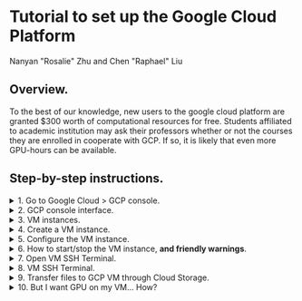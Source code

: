 # Tutorial to set up the Google Cloud Platform
Nanyan "Rosalie" Zhu and Chen "Raphael" Liu

## Overview.
To the best of our knowledge, new users to the google cloud platform are granted $300 worth of computational resources for free. Students affiliated to academic institution may ask their professors whether or not the courses they are enrolled in cooperate with GCP. If so, it is likely that even more GPU-hours can be available.

## Step-by-step instructions.

<details>
<summary>1. Go to Google Cloud > GCP console.</summary>
<br>

Go to [https://cloud.google.com](https://cloud.google.com).

You will see an interface similar to this (though it might change from time to time). Click on the "Go to console" button and let it take you to the GCP console.
![GCP_homepage](/Step00_set_up_GCP/Images/GCP_homepage.PNG)

If you are a new user, this will bring you to a page where Google asks you to log in. **For students in BMEN4460, please remmeber to log out of all non-Columbia google accounts before logging in with you Columbia account. Otherwise it will be very likely for you to set up a personal non-Columbia GCP account by mistake.** The log in process is quite straightforward, and please mind to not check the "auto-payment" (or something like that) option. You should receive a $300 computational resources for free as a new user, plus the $50 additional coupon provided by Dr. Andrew Laine if you are in BMEN4460.

</details>

<details>
<summary>2. GCP console interface.</summary>
<br>

You should see an interface like this, assuming you have logged in your google account.
<img src="/Step00_set_up_GCP/Images/GCP_console.png" width="600px" height="300px">

</details>

<details>
<summary>3. VM instances.</summary>
<br>

Navigate to and click on the "Compute Engine" > "VM instances" button. Just FYI, "VM" stands for "virtual machine".
<img src="/Step00_set_up_GCP/Images/VM_instances_button.png" width="300px" height="400px">

</details>

<details>
<summary>4. Create a VM instance.</summary>
<br>

Wait for the compute engine to get ready. Once ready, click on "Create" to create a new VM instance.
<img src="/Step00_set_up_GCP/Images/VM_instance.png" width="800px" height="300px">

</details>

<details>
<summary>5. Configure the VM instance.</summary>
<br>

Configure the VM according to your needs. Most configurations can be modified after the intialization.
**You will probably need a VM without GPU and a VM with GPU. The following settings are for the VM without GPU.**

- The region and zone probably doesn't matter.
- Please select the computational resources (number of CPUs and amount of memory) according to your needs. In this case we selected 4 CPUs and 26 GB memory. You might want larger memory depending on your project.
- Also note that on the upper right corner there is an estimation of the monthly cost based on your current configuration. That gives you a rough idea on how you want to manage your budget.
- For students enrolled in the BMEN4460 instructed by Dr. Andrew Laine and Dr. Jia Guo, you are strongly suggested to select the "Debian GNU/Linux 9 (stretch)" for the Boot disk.
- Don't try to add GPUs yet, there will be a future section on how to do that.
- In the "firewall" section (not included in the following screenshot), you probably want to check "allow HTTP traffic" and "allow HTTPS traffic" in case you need network connection to your VM.
- At last, you may need a larger disk than the default setup to store more data. (In fact, the default setup cannot even contain anaconda that we will download soon.) In the "boot disk" section, click on "change", and make the disk as large as you wish. As our habit, we typically use something like 100 GB.
<img src="/Step00_set_up_GCP/Images/VM_configuration.png" width="800px" height="600px">

<img src="/Step00_set_up_GCP/Images/make_disk_larger.png" width="400px" height="300px">

Click "create" on the very bottom of the page once you are confident in the selections.

</details>

<details>
<summary>6. How to start/stop the VM instance, <strong>and friendly warnings</strong>.</summary>
<br>

- **The VM is automatically started now. You need to manually stop it if you don't need it right away.**
- **Whenever the VM is in the "start" status you are charged for the computational resource. We have a friend being charged $400+ because she forgot to hit "stop" and left the VM running for several months after a computer science course. So please "stop" it when you are not using it.**
- In most cases, you only need to use the "start" and "stop" button. If you click "reset" you will most likely lose any data you put on the VM. If you are done with the course and really no longer what this VM you can "delete" it as you wish.
<img src="/Step00_set_up_GCP/Images/start_VM.png" width="800px" height="300px">

</details>

<details>
<summary>7. Open VM SSH Terminal.</summary>
<br>

After you "start" the instance, you may open the SSH Terminal by clicking the following button. It usually takes half a minute or so before you are brought to the next window.
<img src="/Step00_set_up_GCP/Images/VM_SSH_open.png" width="800px" height="200px">

</details>

<details>
<summary>8. VM SSH Terminal.</summary>
<br>

The GCP VM SSH terminal looks like this. You can pretty much use any Linux command line code here.
<img src="/Step00_set_up_GCP/Images/VM_SSH_terminal.png"  width="800px" height="200px">

</details>

<details>
<summary>9. Transfer files to GCP VM through Cloud Storage.</summary>
<br>

You can choose a way to transfer your files to GCP VM from [here](https://cloud.google.com/compute/docs/instances/transfer-files). Note that you will be transferring from/to your local device to/from a Linux VM instance.

The recommended way is to transfer file to the GCP VM over the Cloud Storage bucket. Note that the Cloud Storage bucket allow for unlimited memory (probably?) as long as you have an GCP account. You will not be charged over the duration you transfer files from your local device to Cloud Storage bucket; you will only be charged when you transfer from the Cloud Storage bucket to the GCP VM.

The following instructions are copied from [Cloud Storage official website](https://cloud.google.com/compute/docs/instances/transfer-files).
  1. Create a new Cloud Storage bucket or identify an existing bucket that you want to use to transfer files.
  2. From your workstation, upload files to the bucket.
  3. Connect to your instance over SSH or RDP:
  - Connect to a Linux instance over SSH.
  - Connect to a Windows instance over RDP.
  4. On your instance, download files from the bucket.

</details>

<details>
<summary>10. But I want GPU on my VM... How?</summary>
<br>

As we have mentioned before, the VM configuration above are just for a VM without GPU. However, there are future cases that you do need a GPU, for example, an assignment with GPU requirement or the final project. Therefore we made this section specifically to help you set up a VM with GPU.

**Please note that you'd better stop the VM with GPU once it is successfully created, and never start it when you truly need it, because the unit cost of the GPU-VM is significantly higher than its non-GPU counterpart.**

  <details>
  <summary>Action 1. Upgrade your account.</summary>
  <br>
  
  Do not let this title scare you. The upgrade action is free (to the best of our knowledge).
  
  Go to GCP Console > "IAM & admin" > "Quotas".
  
  <img src="/Step00_set_up_GCP/Images/Quotas.PNG" width="500px" height="200px">
  
  Click on "upgrade account"
  
  <img src="/Step00_set_up_GCP/Images/Quotas_upgrade_account.PNG" width="200px" height="100px">
  
  </details>

  <details>
  <summary>Action 2. Check your GPU Quotas.</summary>
  <br>
  
  Once you upgraded your account, you can take a look at your GPU quotas. You can clearly see 4 options, "Quota type", "Service", "Metric", and "Location". Go to "Metric" and deselect everything by clicking on the "None" button in blue, and only select "GPUs (all regions)". You will see that you 
  
  <img src="/Step00_set_up_GCP/Images/Quotas_GPU.PNG" width="600px" height="400px">
  
  
</details>

## End of this chapter: step00_set_up_GCP.
